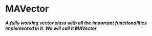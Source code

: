 # MAVector
<strong> <em>A fully working vector class with all the important functionalities implemented in it. We will call it MAVector</em> </strong>
